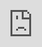 ```yaml
---
title: "Creating the New World of Trust"
permalink: rwot1-sf/final-documents/whats-the-next-step/
sidebar:
  - title: RWoT1-SF
    nav: rwot1
  - title: "Rebooting the Web of Trust"
    nav: rwotnav
authors:
  - "Shannon Appelcline"
contributors:
  - "Christopher Allen"
  - "Brian Weller"
  - "Sonia Sawhney"
gitlink: "https://github.com/WebOfTrustInfo/rwot1-sf/blob/master/final-documents/whats-the-next-step.pdf"
<<<<<<< HEAD

=======
header:
  image: /assets/images/1-graphic-recording/09_Next_Step_Summary.JPG
>>>>>>> ca65df762bfec70f7cc36d9ae3446c4987b418c2
---
```


Having trouble trying to embed the pdf.. would be great if a markdown version existed.

* [rwot1-sf/final-documents/whats-the-next-step.pdf](https://infominer.id/pub-yes/rwot1-sf/final-documents/whats-the-next-step.pdf)


<iframe src="https://infominer.id/pub-yes/rwot1-sf/final-documents/whats-the-next-step.pdf" frameborder="0"
  style="position:absolute;top:0;left:0;width:100%;height:100%;"></iframe>
